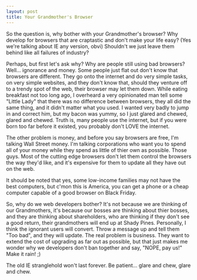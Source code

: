 ```yaml
---
layout: post
title: Your Grandmother's Browser
---
```


So the question is, why bother with your Grandmother's browser?  Why develop for browsers that are craptastic and don't make your life easy?  (Yes we're talking about IE any version, obvi)  Shouldn't we just leave them behind like all failures of industry?

Perhaps, but first let's ask why?  Why are people still using bad browsers?  Well... ignorance and money.  Some people just flat out don't know that browsers are different.  They go onto the internet and do very simple tasks, on very simple websites, and they don't know that, should they venture off to a trendy spot of the web, their browser may let them down.  While eating breakfast not too long ago, I overheard a very opinionated man tell some "Little Lady" that there was no difference between browsers, they all did the same thing, and it didn't matter what you used.  I wanted very badly to jump in and correct him, but my bacon was yummy, so I just glared and chewed, glared and chewed.  Truth is, many people use the internet, but if you were born too far before it existed, you probably don't LOVE the internet.

The other problem is money, and before you say browsers are free, I'm talking Wall Street money.  I'm talking corporations who want you to spend all of your money while they spend as little of thier own as possible.  Those guys.  Most of the cutting edge browsers don't let them control the browsers the way they'd like, and it's expensive for them to update all they have out on the web.

It should be noted that yes, some low-income families may not have the best computers, but c'mon this is America, you can get a phone or a cheap computer capable of a good browser on Black Friday.

So, why do we web developers bother?  It's not because we are thinking of our Grandmothers, it's because our bosses are thinking about thier bosses, and they are thinking about shareholders, who are thinking if they don't see a good return, their grandmothers will end up at Shady Pines.  Personally, I think the ignorant users will convert.  Throw a message up and tell them "Too bad", and they will update.  The real problem is business.  They want to extend the cost of upgrading as far out as possible, but that just makes me wonder why we developers don't ban together and say, "NOPE, pay us!"  Make it rain!  ;)  

The old IE stranglehold won't last forever.  Be patient... glare and chew, glare and chew.
